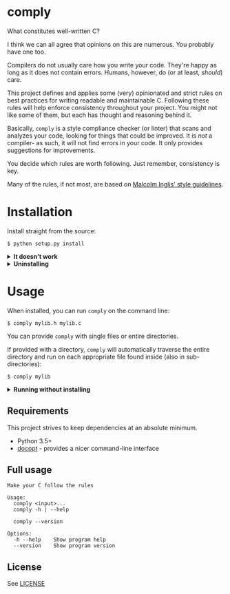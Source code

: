 # comply

What constitutes well-written C?

I think we can all agree that opinions on this are numerous. You probably have one too.

Compilers do not usually care how you write your code. They're happy as long as it does not contain errors. Humans, however, do (or at least, _should_) care.

This project defines and applies some (very) opinionated and strict rules on best practices for writing readable and maintainable C. Following these rules will help enforce consistency throughout your project. You might not like some of them, but each has thought and reasoning behind it.

Basically, `comply` is a style compliance checker (or linter) that scans and analyzes your code, looking for things that could be improved. It is _not_ a compiler- as such, it will not find errors in your code. It only provides suggestions for improvements.

You decide which rules are worth following. Just remember, consistency is key.

Many of the rules, if not most, are based on [Malcolm Inglis' style guidelines](https://github.com/mcinglis/c-style).

# Installation

Install straight from the source:

```console
$ python setup.py install
```

<details>
  <summary><strong>It doesn't work</strong></summary>

There's a few things that could go wrong during an install. If things didn't go as expected, check the following:

**You may have more than one Python version installed**

Some systems may have multiple Python versions installed and available. This project requires Python 3.5 or later, so you may need to specify that you want to use a later version:

```console
$ python3 setup.py install
```

**Your PATH environment variable may be incorrect**

When you first installed Python, the installer probably added the `PATH` automatically to your `~/.profile` or `~/.bash_profile`. However, in case it didn't, it should look something like this:

```bash
PATH="/Library/Frameworks/Python.framework/Versions/3.6/bin:${PATH}"
export PATH
```

You may additionally need to add the `PYTHONPATH` variable and have it point to the `site-packages` directory of your Python version; for example, for a Python 3.6 installation, the variable could look like this:

```bash
export PYTHONPATH="${PYTHONPATH}/Library/Frameworks/Python.framework/Versions/3.6/lib/python3.6/site-packages"
```

</details>

<details>
  <summary><strong>Uninstalling</strong></summary>

If you want to uninstall `comply` and make sure that you get rid of everything, you can run the installation again using the additional **--record** argument to save a list of all installed files:

```console
$ python setup.py install --record installed_files.txt
```

You can then go through all listed files and manually delete each one.

</details>

# Usage

When installed, you can run `comply` on the command line:

```console
$ comply mylib.h mylib.c
```

You can provide `comply` with single files or entire directories.

If provided with a directory, `comply` will automatically traverse the entire directory and run on each appropriate file found inside (also in sub-directories):

```console
$ comply mylib
```

<details>
  <summary><strong>Running without installing</strong></summary>

You can also run `comply` without installing it. However, in that case, you must execute the `comply` module as a script.

Assuming working directory is the root of the project, you go like this:

```console
$ python -m comply path/to/src/
```

</details>

## Requirements

This project strives to keep dependencies at an absolute minimum.

  * Python 3.5+
  * [docopt](https://github.com/docopt/docopt) - provides a nicer command-line interface

## Full usage

```console
Make your C follow the rules

Usage:
  comply <input>...
  comply -h | --help

  comply --version

Options:
  -h --help    Show program help
  --version    Show program version
```

## License

See [LICENSE](LICENSE)
